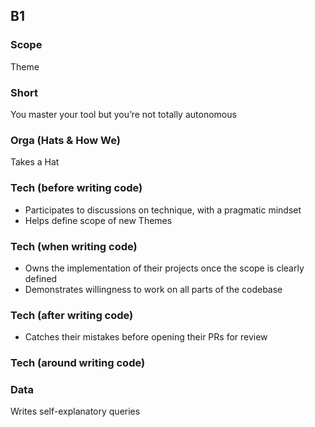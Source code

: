 ## B1
### Scope

Theme

### Short

You master your tool but you’re not totally autonomous

### Orga (Hats & How We)

Takes a Hat

### Tech (before writing code)

- Participates to discussions on technique, with a pragmatic mindset
- Helps define scope of new Themes

### Tech (when writing code)

- Owns the implementation of their projects once the scope is clearly defined
- Demonstrates willingness to work on all parts of the codebase

### Tech (after writing code)

- Catches their mistakes before opening their PRs for review

### Tech (around writing code)

### Data

Writes self-explanatory queries